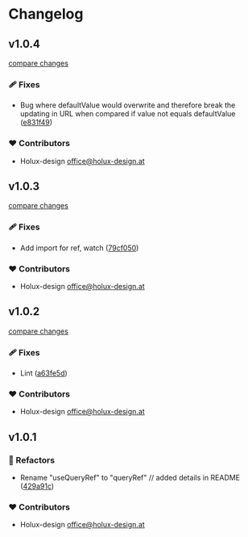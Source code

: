 # Changelog


## v1.0.4

[compare changes](https://github.com/holux-design/nuxt-queryref/compare/v1.0.3...v1.0.4)

### 🩹 Fixes

- Bug where defaultValue would overwrite and therefore break the updating in URL when compared if value not equals defaultValue ([e831f49](https://github.com/holux-design/nuxt-queryref/commit/e831f49))

### ❤️ Contributors

- Holux-design <office@holux-design.at>

## v1.0.3

[compare changes](https://github.com/holux-design/nuxt-queryref/compare/v1.0.2...v1.0.3)

### 🩹 Fixes

- Add import for ref, watch ([79cf050](https://github.com/holux-design/nuxt-queryref/commit/79cf050))

### ❤️ Contributors

- Holux-design <office@holux-design.at>

## v1.0.2

[compare changes](https://github.com/holux-design/nuxt-queryref/compare/v1.0.1...v1.0.2)

### 🩹 Fixes

- Lint ([a63fe5d](https://github.com/holux-design/nuxt-queryref/commit/a63fe5d))

### ❤️ Contributors

- Holux-design <office@holux-design.at>

## v1.0.1


### 💅 Refactors

- Rename "useQueryRef" to "queryRef" // added details in README ([429a91c](https://github.com/holux-design/nuxt-queryref/commit/429a91c))

### ❤️ Contributors

- Holux-design <office@holux-design.at>


